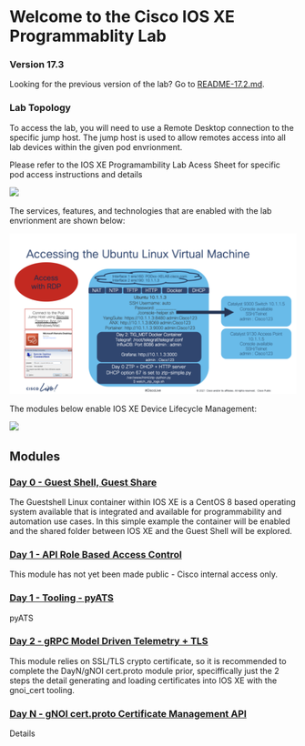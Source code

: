 # Welcome to the Cisco IOS XE Programmablity Lab

### Version 17.3
Looking for the previous version of the lab? Go to [README-17.2.md](https://github.com/jeremycohoe/cisco-ios-xe-programmability-lab/blob/master/README-17.2.md).

### Lab Topology
To access the lab, you will need to use a Remote Desktop connection to the specific jump host.  The jump host is used to allow remotes access into all lab devices within the given pod envrionment.

Please refer to the IOS XE Programambility Lab Acess Sheet for specific pod access instructions and details

![](./imgs/lab_topology.png)

The services, features, and technologies that are enabled with the lab envrionment are shown below:

![](./imgs/pod_details.png)

The modules below enable IOS XE Device Lifecycle Management:

![](./imgs/device_lifecycle.png)

## Modules

### [Day 0 - Guest Shell, Guest Share](https://github.com/jeremycohoe/cisco-ios-xe-programmability-lab-day0-guestshell-guestshare)
The Guestshell Linux container within IOS XE is a CentOS 8 based operating system available that is integrated and available for programmability and automation use cases. In this simple example the container will be enabled and the shared folder between IOS XE and the Guest Shell will be explored.

### [Day 1 - API Role Based Access Control](http://10.85.134.66/day1apirbac/README.html)
This module has not yet been made public - Cisco internal access only.

### [Day 1 - Tooling - pyATS](https://github.com/jeremycohoe/cisco-ios-xe-programmability-lab-module-6-mdt)
pyATS

### [Day 2 - gRPC Model Driven Telemetry + TLS]()
This module relies on SSL/TLS crypto certificate, so it is recommended to complete the DayN/gNOI cert.proto module prior, speciffically just the 2 steps the detail generating and loading certificates into IOS XE with the gnoi_cert tooling.

### [Day N - gNOI cert.proto Certificate Management API](https://github.com/jeremycohoe/cisco-ios-xe-programmability-lab-module-5-gnmi)
Details




